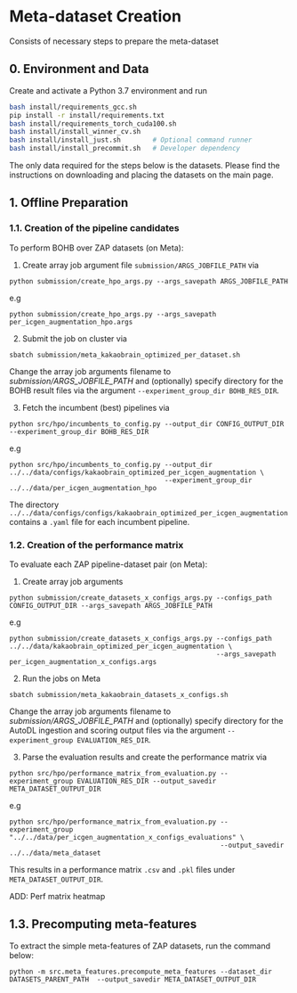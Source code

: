 # Meta-dataset Creation

Consists of necessary steps to prepare the meta-dataset

## 0. Environment and Data
Create and activate a Python 3.7 environment and run
```bash
bash install/requirements_gcc.sh
pip install -r install/requirements.txt
bash install/requirements_torch_cuda100.sh
bash install/install_winner_cv.sh
bash install/install_just.sh        # Optional command runner
bash install/install_precommit.sh   # Developer dependency
```

The only data required for the steps below is the datasets. Please find the instructions on downloading and placing the datasets on the main page.

## 1. Offline Preparation

### 1.1. Creation of the pipeline candidates

To perform BOHB over ZAP datasets (on Meta):

1. Create array job argument file `submission/ARGS_JOBFILE_PATH` via 
  ```
  python submission/create_hpo_args.py --args_savepath ARGS_JOBFILE_PATH
  ```
  
  e.g
  
  ```
  python submission/create_hpo_args.py --args_savepath per_icgen_augmentation_hpo.args
  ```

2. Submit the job on cluster via 
  ```
  sbatch submission/meta_kakaobrain_optimized_per_dataset.sh
  ``` 
Change the array job arguments filename to *submission/ARGS_JOBFILE_PATH* and (optionally) specify directory for the BOHB result files via the argument ```--experiment_group_dir BOHB_RES_DIR```. 

3. Fetch the incumbent (best) pipelines via 
  ```
  python src/hpo/incumbents_to_config.py --output_dir CONFIG_OUTPUT_DIR --experiment_group_dir BOHB_RES_DIR 
  ```
  
  e.g
  
  ```
  python src/hpo/incumbents_to_config.py --output_dir ../../data/configs/kakaobrain_optimized_per_icgen_augmentation \
                                         --experiment_group_dir ../../data/per_icgen_augmentation_hpo 
  ```

The directory `../../data/configs/configs/kakaobrain_optimized_per_icgen_augmentation` contains a `.yaml` file for each incumbent pipeline.

### 1.2. Creation of the performance matrix
  
To evaluate each ZAP pipeline-dataset pair (on Meta):

1. Create array job arguments
  ```
  python submission/create_datasets_x_configs_args.py --configs_path CONFIG_OUTPUT_DIR --args_savepath ARGS_JOBFILE_PATH
  ```
  
  e.g
  
  ```
  python submission/create_datasets_x_configs_args.py --configs_path ../../data/kakaobrain_optimized_per_icgen_augmentation \
                                                      --args_savepath per_icgen_augmentation_x_configs.args
  ```

2. Run the jobs on Meta
  ```
  sbatch submission/meta_kakaobrain_datasets_x_configs.sh
  ``` 

Change the array job arguments filename to *submission/ARGS_JOBFILE_PATH* and (optionally) specify directory for the AutoDL ingestion and scoring output files via the argument ```--experiment_group EVALUATION_RES_DIR```.

3. Parse the evaluation results and create the performance matrix via 
  ```
  python src/hpo/performance_matrix_from_evaluation.py --experiment_group EVALUATION_RES_DIR --output_savedir META_DATASET_OUTPUT_DIR
  ```
  
  e.g
  
  ```
  python src/hpo/performance_matrix_from_evaluation.py --experiment_group "../../data/per_icgen_augmentation_x_configs_evaluations" \
                                                       --output_savedir ../../data/meta_dataset
  ```

This results in a performance matrix `.csv` and `.pkl` files under `META_DATASET_OUTPUT_DIR`.

ADD: Perf matrix heatmap

## 1.3. Precomputing meta-features

To extract the simple meta-features of ZAP datasets, run the command below:

```
python -m src.meta_features.precompute_meta_features --dataset_dir DATASETS_PARENT_PATH  --output_savedir META_DATASET_OUTPUT_DIR
```
